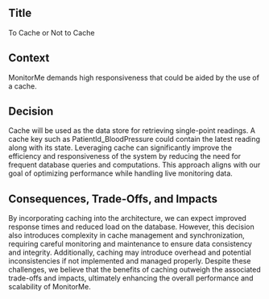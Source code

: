## Title

To Cache or Not to Cache

## Context

MonitorMe demands high responsiveness that could be aided by the use of a cache.

## Decision

Cache will be used as the data store for retrieving single-point readings. A cache key such as PatientId_BloodPressure could contain the latest reading along with its state. Leveraging cache can significantly improve the efficiency and responsiveness of the system by reducing the need for frequent database queries and computations. This approach aligns with our goal of optimizing performance while handling live monitoring data.

## Consequences, Trade-Offs, and Impacts

By incorporating caching into the architecture, we can expect improved response times and reduced load on the database. However, this decision also introduces complexity in cache management and synchronization, requiring careful monitoring and maintenance to ensure data consistency and integrity. Additionally, caching may introduce overhead and potential inconsistencies if not implemented and managed properly. Despite these challenges, we believe that the benefits of caching outweigh the associated trade-offs and impacts, ultimately enhancing the overall performance and scalability of MonitorMe.
